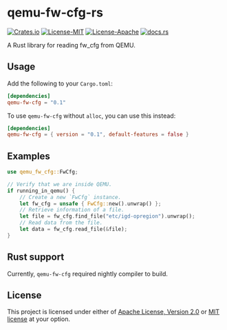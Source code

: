 # qemu-fw-cfg-rs

[![Crates.io](https://img.shields.io/crates/v/qemu-fw-cfg)](https://crates.io/crates/qemu-fw-cfg)
[![License-MIT](https://img.shields.io/badge/license-MIT-green)](LICENSE-MIT)
[![License-Apache](https://img.shields.io/badge/license-Apache--2.0-blue)](LICENSE-APACHE)
[![docs.rs](https://img.shields.io/docsrs/qemu-fw-cfg)](https://docs.rs/qemu-fw-cfg)

A Rust library for reading fw_cfg from QEMU.

## Usage

Add the following to your `Cargo.toml`:

```toml
[dependencies]
qemu-fw-cfg = "0.1"
```

To use `qemu-fw-cfg` without `alloc`, you can use this instead:

```toml
[dependencies]
qemu-fw-cfg = { version = "0.1", default-features = false }
```

## Examples

```rust
use qemu_fw_cfg::FwCfg;

// Verify that we are inside QEMU.
if running_in_qemu() {
    // Create a new `FwCfg` instance.
    let fw_cfg = unsafe { FwCfg::new().unwrap() };
    // Retrieve information of a file.
    let file = fw_cfg.find_file("etc/igd-opregion").unwrap();
    // Read data from the file.
    let data = fw_cfg.read_file(&file);
}
```

## Rust support

Currently, `qemu-fw-cfg` required nightly compiler to build.

## License

This project is licensed under either of [Apache License, Version 2.0](LICENSE-APACHE)
or [MIT license](LICENSE-MIT) at your option. 
